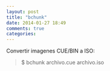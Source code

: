 ```yaml
---
layout: post
title: "bchunk"
date: 2014-01-27 18:49
comments: true
categories: 
---
```

Convertir imagenes CUE/BIN a ISO: 

>$ bchunk archivo.cue archivo.iso

